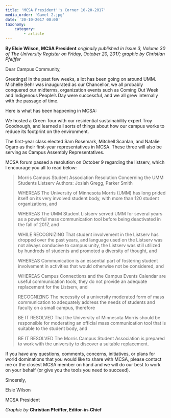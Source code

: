 ```yaml
---
title: 'MCSA President''s Corner 10-20-2017'
media_order: 'Gavel 2.jpg'
date: '20-10-2017 00:00'
taxonomy:
    category:
        - article
---
```


**By Elsie Wilson, MCSA President** _originally published in Issue 3, Volume 30 of The University Register on Friday, October 20, 2017; graphic by Christian Pfeiffer_

Dear Campus Community,

Greetings! In the past few weeks, a lot has been going on around UMM. Michelle Behr was inaugurated as our Chancellor, we all probably conquered our midterms, organization events such as Coming Out Week and Indigenous People’s Day were successful, and we all grew internally with the passage of time.

Here is what has been happening in MCSA:

We hosted a Green Tour with our residential sustainability expert Troy Goodnough, and learned all sorts of things about how our campus works to reduce its footprint on the environment. 

The first-year class elected Sam Rosemark, Mitchell Scanlan, and Natalie Ogaro as their first-year representatives in MCSA. These three will also be serving as Campus Assembly Representatives.

MCSA forum passed a resolution on October 9 regarding the listserv, which I encourage you all to read below:

> Morris Campus Student Association Resolution Concerning the UMM Students Listserv 
> Authors: Josiah Gregg, Parker Smith
> 
> WHEREAS
> The University of Minnesota Morris (UMM) has long prided itself on its very involved student body, with more than 120 student organizations, and
> 
> WHEREAS
> The UMM Student Listserv served UMM for several years as a powerful mass communication tool before being deactivated in the fall of 2017, and
> 
> WHILE RECOGNIZING
> That student involvement in the Listserv has dropped over the past years, and language used on the Listserv was not always conducive to campus unity, the Listserv was still utilized by hundreds of students and promoted a diversity of thought, and 
> 
> WHEREAS 
> Communication is an essential part of fostering student involvement in activities that would otherwise not be considered, and
> 
> WHEREAS
> Campus Connections and the Campus Events Calendar are useful communication tools, they do not provide an adequate replacement for the Listserv, and
> 
> RECOGNIZING
> The necessity of a university moderated form of mass communication to adequately address the needs of students and faculty on a small campus, therefore
> 
> BE IT RESOLVED
> That the University of Minnesota Morris should be responsible for moderating an official mass
> communication tool that is suitable to the student body, and
> 
> BE IT RESOLVED
> The Morris Campus Student Association is prepared to work with the university to discover a suitable replacement.

If you have any questions, comments, concerns, initiatives, or plans for world dominations that you would like to share with MCSA, please contact me or the closest MCSA member on hand and we will do our best to work on your behalf (or give you the tools you need to succeed).

Sincerely,

Elsie Wilson

MCSA President

_Graphic by_ **Christian Pfeiffer, Editor-in-Chief**
